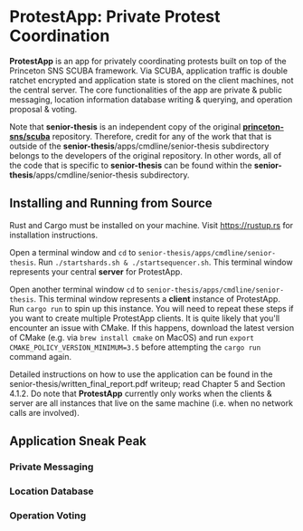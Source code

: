 # ProtestApp: Private Protest Coordination

**ProtestApp** is an app for privately coordinating protests built on top of the Princeton SNS SCUBA framework. 
Via SCUBA, application traffic is double ratchet encrypted and application state is stored on the client machines, not the central server. The core functionalities of the app are private & public messaging, location information database writing & querying, and operation proposal & voting.

Note that **senior-thesis** is an independent copy of the original [**princeton-sns/scuba**](https://github.com/princeton-sns/scuba) repository. Therefore, credit for any of the work that that is outside of the **senior-thesis**/apps/cmdline/senior-thesis subdirectory belongs to the developers of the original repository. In other words, all of the code that is specific to **senior-thesis** can be found within the **senior-thesis**/apps/cmdline/senior-thesis subdirectory.

## Installing and Running from Source

Rust and Cargo must be installed on your machine. Visit https://rustup.rs for installation instructions.

Open a terminal window and ``cd`` to ``senior-thesis/apps/cmdline/senior-thesis``. Run ``./startshards.sh & ./startsequencer.sh``. This terminal window represents your central **server** for ProtestApp.

Open another terminal window ``cd`` to ``senior-thesis/apps/cmdline/senior-thesis``. This terminal window represents a **client** instance of ProtestApp. Run ``cargo run`` to spin up this instance. You will need to repeat these steps if you want to create multiple ProtestApp clients. It is quite likely that you'll encounter an issue with CMake. If this happens, download the latest version of CMake (e.g. via ``brew install cmake`` on MacOS) and run ``export CMAKE_POLICY_VERSION_MINIMUM=3.5`` before attempting the ``cargo run`` command again.

Detailed instructions on how to use the application can be found in the senior-thesis/written_final_report.pdf writeup; read Chapter 5 and Section 4.1.2. Do note that **ProtestApp** currently only works when the clients & server are all instances that live on the same machine (i.e. when no network calls are involved).

## Application Sneak Peak

### Private Messaging

### Location Database

### Operation Voting

